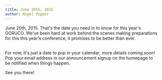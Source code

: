 ```yaml
---
title: June 20th, 2015
author: Nigel Pepper
---
```


June 20th, 2015.  That's the date you need in to know for this year's GORUCO.  We've been hard at work behind the scenes making preparations for this this year's conference; it promises to be better than ever. 

<br />
For now, it's just a date to pop in your calendar; more details coming soon!  Pop your email address in our announcement signup on the homepage to be notified when things happen.

<br />

See you there!

